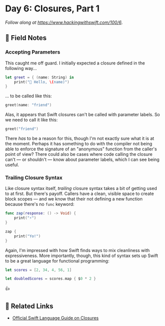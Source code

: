 # Day 6: Closures, Part 1

_Follow along at https://www.hackingwithswift.com/100/6_.

## 📒 Field Notes

### Accepting Parameters

This caught me off guard. I initially expected a closure defined in the following way...

```swift
let greet = { (name: String) in
    print("👋 Hello, \(name)")
}
```

... to be called like this:

```swift
greet(name: "friend")
```

Alas, it appears that Swift closures can't be called with parameter labels. So we need to call it like this:

```swift
greet("friend")
```

There _has_ to be a reason for this, though I'm not exactly sure what it is at the moment. Perhaps it has something to
do with the compiler not being able to enforce the signature of an "anonymous" function from the caller's point of view? There could also be cases where code calling the closure can't &mdash; or shouldn't &mdash; know about parameter labels, which I can see being useful.


### Trailing Closure Syntax

Like closure syntax itself, _trailing_ closure syntax takes a bit of getting used to at first. But there's payoff. Callers have a clean, visible space to create block scopes &mdash; and we know that their not defining a new function because there's no `func` keyword:

```swift
func zap(response: () -> Void) {
    print("⚡️")
}

zap {
    print("Yo!")
}
```

Again, I'm impressed with how Swift finds ways to mix cleanliness with expressiveness. More importantly, though, this kind of syntax sets up Swift to be a great language for functional programming:

```swift
let scores = [2, 34, 4, 56, 1]

let doubledScores = scores.map { $0 * 2 }
```

👍


## 🔗 Related Links

- [Official Swift Language Guide on Closures](https://docs.swift.org/swift-book/LanguageGuide/Closures.html)

